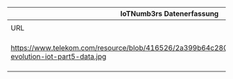|IoTNumb3rs Datenerfassung|||||||||||
| ---- | ---- | ---- | ---- | ---- | ---- | ---- | ---- | ---- | ---- | ---- |
||||||||||||
|URL|home_url|filename|device_class|device_count|market_class|market_volume|prognosis_year|publication_year|authorship_class|Dropbox folder|
|https://www.telekom.com/resource/blob/416526/2a399b64c280121ec604210e48758edd/dl-evolution-iot-part5-data.jpg|https://www.telekom.com/en/media/mediacenter/media-kits/mediakits-2016/media-kit-iot-week-2016|file11_dl-evolution-iot-part5.jpg||||||||JinlinHolic/20181118-0000|
